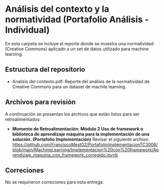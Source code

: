 # **Análisis del contexto y la normatividad (Portafolio Análisis - Individual)**

En esta carpeta se incluye el reporte donde se muestra una normatividad (Creative Commons) aplicado a un set de datos utilizado para machine learning.

## Estructura del repositorio
* Analisis del contexto.pdf: Reporte del análisis de la normatividad de Creative Commons para un dataset de machile learning.

## Archivos para revisión
A continuación se presentan los archivos que están listos para ser retroalimentados: 

* **Momento de Retroalimentación: Módulo 2 Uso de framework o biblioteca de aprendizaje máquina para la implementación de una solución. (Portafolio Implementación)** Revisar el siguiente archivo: https://github.com/FranciscoMest02/PortafolioImplementacionTC3006/blob/main/MachineLearning/Implementacion%20con%20framework/Aprendizaje_maquina_con_framework_corregido.ipynb

## Correciones
No se requirieron correciones para esta entrega.
